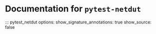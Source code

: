 # Documentation for `pytest-netdut`

::: pytest_netdut
    options:
        show_signature_annotations: true
        show_source: false
